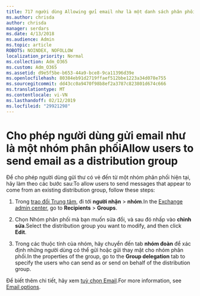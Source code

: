 ```yaml
---
title: 717 người dùng Allowing gửi email như là một danh sách phân phối
ms.author: chrisda
author: chrisda
manager: serdars
ms.date: 4/13/2018
ms.audience: Admin
ms.topic: article
ROBOTS: NOINDEX, NOFOLLOW
localization_priority: Normal
ms.collection: Adm_O365
ms.custom: Adm_O365
ms.assetid: d9e5f5be-b653-44a9-bce8-9ca11396d39e
ms.openlocfilehash: 80384eb91d2719ffaef512bbe1223a34d078e755
ms.sourcegitcommit: dd43cc0a9470f98b8ef2a3787c823801d674c666
ms.translationtype: MT
ms.contentlocale: vi-VN
ms.lasthandoff: 02/12/2019
ms.locfileid: "29921298"
---
```

# <a name="allow-users-to-send-email-as-a-distribution-group"></a><span data-ttu-id="5f66b-102">Cho phép người dùng gửi email như là một nhóm phân phối</span><span class="sxs-lookup"><span data-stu-id="5f66b-102">Allow users to send email as a distribution group</span></span>

<span data-ttu-id="5f66b-103">Để cho phép người dùng gửi thư có vẻ đến từ một nhóm phân phối hiện tại, hãy làm theo các bước sau:</span><span class="sxs-lookup"><span data-stu-id="5f66b-103">To allow users to send messages that appear to come from an existing distribution group, follow these steps:</span></span>
  
1. <span data-ttu-id="5f66b-104">Trong [trao đổi Trung tâm](https://outlook.office365.com/ecp/), đi tới **người nhận** \> **nhóm**.</span><span class="sxs-lookup"><span data-stu-id="5f66b-104">In the [Exchange admin center](https://outlook.office365.com/ecp/), go to **Recipients** \> **Groups**.</span></span>
    
2. <span data-ttu-id="5f66b-105">Chọn Nhóm phân phối mà bạn muốn sửa đổi, và sau đó nhấp vào **chỉnh sửa**.</span><span class="sxs-lookup"><span data-stu-id="5f66b-105">Select the distribution group you want to modify, and then click **Edit**.</span></span>
    
3. <span data-ttu-id="5f66b-106">Trong các thuộc tính của nhóm, hãy chuyển đến tab **nhóm đoàn** để xác định những người dùng có thể gửi hoặc gửi thay mặt cho nhóm phân phối.</span><span class="sxs-lookup"><span data-stu-id="5f66b-106">In the properties of the group, go to the **Group delegation** tab to specify the users who can send as or send on behalf of the distribution group.</span></span> 
    
<span data-ttu-id="5f66b-107">Để biết thêm chi tiết, hãy xem [tuỳ chọn Email](https://technet.microsoft.com/library/bb124513.aspx#groupdelegation).</span><span class="sxs-lookup"><span data-stu-id="5f66b-107">For more information, see [Email options](https://technet.microsoft.com/library/bb124513.aspx#groupdelegation).</span></span>
  

